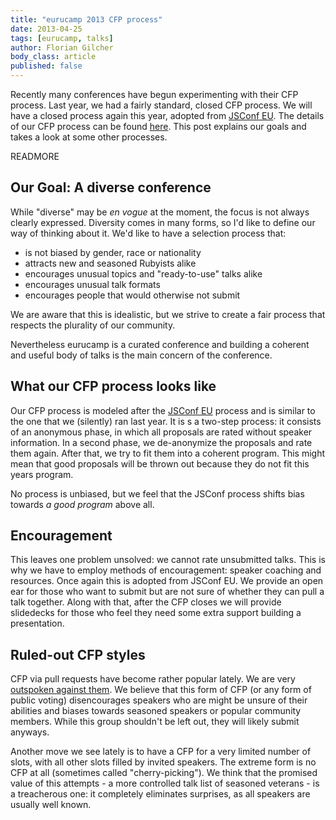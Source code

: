 ```yaml
---
title: "eurucamp 2013 CFP process"
date: 2013-04-25
tags: [eurucamp, talks]
author: Florian Gilcher
body_class: article
published: false
---
```


Recently many conferences have begun experimenting with their CFP process. Last year, we had a fairly standard, closed CFP process. We will have a closed process again this year, adopted from [JSConf EU](http://jsconf.eu). The details of our CFP process can be found [here](http://2013.eurucamp.org/cfp). This post explains our goals and takes a look at some other processes.

READMORE

## Our Goal: A diverse conference

While "diverse" may be *en vogue* at the moment, the focus is not always clearly expressed. Diversity comes in many forms, so I'd like to define our way of thinking about it. We'd like to have a selection process that:

* is not biased by gender, race or nationality
* attracts new and seasoned Rubyists alike
* encourages unusual topics and "ready-to-use" talks alike
* encourages unusual talk formats
* encourages people that would otherwise not submit

We are aware that this is idealistic, but we strive to create a fair process that respects the plurality of our community.

Nevertheless eurucamp is a curated conference and building a coherent and useful body of talks is the main concern of the conference.

## What our CFP process looks like

Our CFP process is modeled after the [JSConf EU](https://jsconf.eu) process and is similar to the one that we (silently) ran last year. It is s a two-step process: it consists of an anonymous phase, in which all proposals are rated without speaker information. In a second phase, we de-anonymize the proposals and rate them again. After that, we try to fit them into a coherent program. This might mean that good proposals will be thrown out because they do not fit this years program.

No process is unbiased, but we feel that the JSConf process shifts bias towards _a good program_ above all.

## Encouragement

This leaves one problem unsolved: we cannot rate unsubmitted talks. This is why we have to employ methods of encouragement: speaker coaching and resources. Once again this is adopted from JSConf EU. We provide an open ear for those who want to submit but are not sure of whether they can pull a talk together.  Along with that, after the CFP closes we will provide slidedecks for those who feel they need some extra support building a presentation.

## Ruled-out CFP styles

CFP via pull requests have become rather popular lately. We are very [outspoken against them](http://www.asquera.de/blog/2012-08-22/hip-but-flawed). We believe that this form of CFP (or any form of public voting) disencourages speakers who are might be unsure of their abilities and biases towards seasoned speakers or popular community members. While this group shouldn't be left out, they will likely submit anyways.

Another move we see lately is to have a CFP for a very limited number of slots, with all other slots filled by invited speakers. The extreme form is no CFP at all (sometimes called "cherry-picking"). We think that the promised value of this attempts - a more controlled talk list of seasoned veterans - is a treacherous one: it completely eliminates surprises, as all speakers are usually well known.
